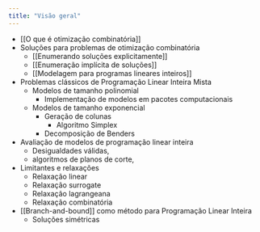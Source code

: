 ```yaml
---
title: "Visão geral"
---
```



- [[O que é otimização combinatória]]
- Soluções para problemas de otimização combinatória
	- [[Enumerando soluções explicitamente]]
	- [[Enumeração implícita de soluções]]
	- [[Modelagem para programas lineares inteiros]]
- Problemas clássicos de Programação Linear Inteira Mista
	- Modelos de tamanho polinomial
		- Implementação de modelos em pacotes computacionais
	- Modelos de tamanho exponencial
		- Geração de colunas
			- Algoritmo Simplex
		- Decomposição de Benders
- Avaliação de modelos de programação linear inteira
	- Desigualdades válidas,
	- algoritmos de planos de corte,
- Limitantes e relaxações
	- Relaxação linear
	- Relaxação surrogate
	- Relaxação lagrangeana
	- Relaxação combinatória
- [[Branch-and-bound]] como método para Programação Linear Inteira
	- Soluções simétricas

